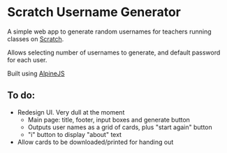 # Scratch Username Generator

A simple web app to generate random usernames for teachers running classes on [Scratch](https://scratch.mit.edu).

Allows selecting number of usernames to generate, and default password for each user.

Built using [AlpineJS](https://github.com/alpinejs/alpine)

## To do:

- Redesign UI. Very dull at the moment
  - Main page: title, footer, input boxes and generate button
  - Outputs user names as a grid of cards, plus "start again" button
  - "i" button to display "about" text
- Allow cards to be downloaded/printed for handing out

